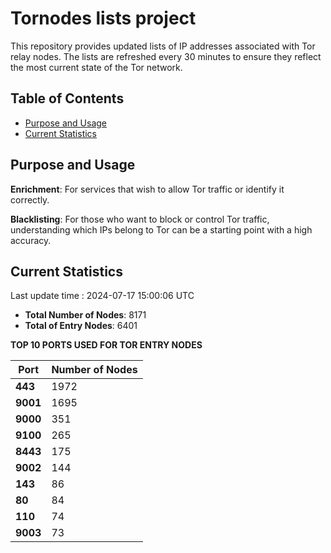 # Tornodes lists project

This repository provides updated lists of IP addresses associated with Tor relay nodes. The lists are refreshed every 30 minutes to ensure they reflect the most current state of the Tor network.

## Table of Contents

- [Purpose and Usage](#purpose-and-usage)
- [Current Statistics](#current-statistics)


## Purpose and Usage

**Enrichment**: For services that wish to allow Tor traffic or identify it correctly.

**Blacklisting**: For those who want to block or control Tor traffic, understanding which IPs belong to Tor can be a starting point with a high accuracy.

## Current Statistics

Last update time : 2024-07-17 15:00:06 UTC

- **Total Number of Nodes**: 8171
- **Total of Entry Nodes**: 6401

**TOP 10 PORTS USED FOR TOR ENTRY NODES**

| **Port** | **Number of Nodes** |
|------|-----------------|
| **443**   | 1972  |
| **9001**   | 1695  |
| **9000**   | 351  |
| **9100**   | 265  |
| **8443**   | 175  |
| **9002**   | 144  |
| **143**   | 86  |
| **80**   | 84  |
| **110**   | 74  |
| **9003**   | 73  |

